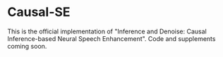 # Causal-SE
This is the official implementation of "Inference and Denoise: Causal Inference-based Neural Speech Enhancement".
Code and supplements coming soon.
